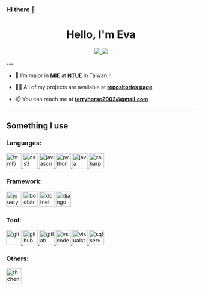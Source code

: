 ### Hi there 👋

<h1 align="center">Hello, I'm Eva</h1>
<p align="center">
    <a href="https://github.com/THChen2002/" rel="noreferrer noopener">
        <img src="../data/github-metrics.svg" />
        <img src="../data/github-snake.svg" />
    </a>
</p>
---

- 🌱 I’m major in [**MIE**](https://me.ntue.edu.tw/) at [**NTUE**](https://www.ntue.edu.tw/) in Taiwan !!

- 👨‍💻 All of my projects are available at [**repositories page**](https://github.com/THChen2002?tab=repositories)

- 📫 You can reach me at **terryhorse2002@gmail.com**

---

## Something I use
### Languages:
<p align="left">
    <a href="https://html.spec.whatwg.org/" target="_blank" rel="noreferrer noopener">
        <img src="https://cdn.jsdelivr.net/gh/devicons/devicon/icons/html5/html5-original.svg" alt="html5" width="40" height="40" />
    </a>
    <a href="https://www.w3.org/TR/CSS/#css" target="_blank" rel="noreferrer noopener">
        <img src="https://cdn.jsdelivr.net/gh/devicons/devicon/icons/css3/css3-original.svg" alt="css3" width="40" height="40" />
    </a>
    <a href="https://www.ecma-international.org/publications-and-standards/standards/ecma-262/" target="_blank" rel="noreferrer noopener">
        <img src="https://cdn.jsdelivr.net/gh/devicons/devicon/icons/javascript/javascript-original.svg" alt="javascript" width="40" height="40" />
    </a>
    <a href="https://www.python.org" target="_blank" rel="noreferrer noopener">
        <img src="https://cdn.jsdelivr.net/gh/devicons/devicon/icons/python/python-original.svg" alt="python" width="40" height="40" />
    </a>
    <a href="https://www.java.com" target="_blank" rel="noreferrer noopener">
        <img src="https://cdn.jsdelivr.net/gh/devicons/devicon/icons/java/java-original.svg" alt="java" width="40" height="40"/>
    </a>
    <a href="https://learn.microsoft.com/en-us/dotnet/csharp/" target="_blank" rel="noreferrer noopener">
        <img src="https://cdn.jsdelivr.net/gh/devicons/devicon/icons/csharp/csharp-original.svg" alt="csharp" width="40" height="40" />
    </a>
</p>

### Framework:
<p align="left">
    <a href="https://jquery.com/" target="_blank" rel="noreferrer noopener">
        <img src="https://cdn.jsdelivr.net/gh/devicons/devicon/icons/jquery/jquery-original.svg" alt="jquery" width="40" height="40" />
    </a>
    <a href="https://getbootstrap.com/" target="_blank" rel="noreferrer noopener">
        <img src="https://cdn.jsdelivr.net/gh/devicons/devicon/icons/bootstrap/bootstrap-original.svg" alt="bootstrap" width="40" height="40" />
    </a>
    <a href="https://dotnet.microsoft.com/" target="_blank" rel="noreferrer noopener">
        <img src="https://cdn.jsdelivr.net/gh/devicons/devicon/icons/dot-net/dot-net-original.svg" alt="dotnet" width="40" height="40" />
    </a>
    <a href="https://www.djangoproject.com/" target="_blank" rel="noreferrer noopener">
        <img src="https://cdn.jsdelivr.net/gh/devicons/devicon/icons/django/django-plain.svg" alt="django" width="40" height="40"/>
    </a>
</p>

### Tool:
<p align="left">
    <a href="https://git-scm.com/" target="_blank" rel="noreferrer noopener">
        <img src="https://cdn.jsdelivr.net/gh/devicons/devicon/icons/git/git-original.svg" alt="git" width="40" height="40" />
    </a>
    <a href="https://about.gitlab.com/" target="_blank" rel="noreferrer noopener">
        <img src="https://cdn.jsdelivr.net/gh/devicons/devicon/icons/github/github-original.svg" alt="github" width="40" height="40" />
    </a>
    <a href="https://gitlab.com/" target="_blank" rel="noreferrer noopener">
        <img src="https://cdn.jsdelivr.net/gh/devicons/devicon/icons/gitlab/gitlab-original.svg" alt="gitlab" width="40" height="40" />
    </a>
    <a href="https://code.visualstudio.com/" target="_blank" rel="noreferrer noopener">
        <img src="https://cdn.jsdelivr.net/gh/devicons/devicon/icons/vscode/vscode-original.svg" alt="vscode" width="40" height="40" />
    </a>
    <a href="https://visualstudio.microsoft.com/" target="_blank" rel="noreferrer noopener">
        <img src="https://cdn.jsdelivr.net/gh/devicons/devicon/icons/visualstudio/visualstudio-plain.svg" alt="visualstudio" width="40" height="40" />
    </a>
    <a href="https://www.microsoft.com/zh-tw/sql-server" target="_blank" rel="noreferrer noopener">
        <img src="https://cdn.jsdelivr.net/gh/devicons/devicon/icons/microsoftsqlserver/microsoftsqlserver-plain.svg" alt="sqlserver" width="40" height="40" />
    </a>
</p>


<h3 align="left">Others:</h3>
<p align="left">
    <a href="https://leetcode.com/thchen2002/" target="_blank" rel="noreferrer noopener">
        <img src="https://upload.wikimedia.org/wikipedia/commons/a/ab/LeetCode_logo_white_no_text.svg" alt="thchen2002" height="40" width="40" />
    </a>
</p>
<!--
**THChen2002/THChen2002** is a ✨ _special_ ✨ repository because its `README.md` (this file) appears on your GitHub profile.

Here are some ideas to get you started:

- 🔭 I’m currently working on ...
- 🌱 I’m currently learning ...
- 👯 I’m looking to collaborate on ...
- 🤔 I’m looking for help with ...
- 💬 Ask me about ...
- 📫 How to reach me: ...
- 😄 Pronouns: ...
- ⚡ Fun fact: ...
-->
